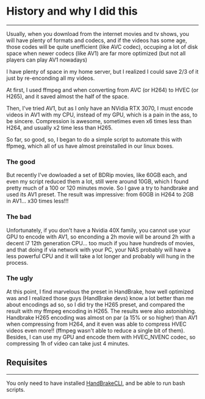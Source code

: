 # History and why I did this

---
Usually, when you download from the internet movies and tv shows, you will have plenty of formats and codecs, and if the videos has some age, those codes will be quite unefficient (like AVC codec), occuping a lot of disk space when newer codecs (like AV1) are far more optimized (but not all players can play AV1 nowadays)

I have plenty of space in my home server, but I realized I could save 2/3 of it just by re-enconding all my videos.

At first, I used ffmpeg and when converting from AVC (or H264) to HVEC (or H265), and it saved almost the half of the space.

Then, I've tried AV1, but as I only have an NVidia RTX 3070, I must encode videos in AV1 with my CPU, instead of my GPU, which is a pain in the ass, to be sincere. Compression is awesome, sometimes even x6 times less than H264, and usually x2 time less than H265.

So far, so good, so, I began to do a simple script to automate this with ffpmeg, which all of us have almost preinstalled in our linux boxes.

### The good

But recently I've dowloaded a set of BDRip movies, like 60GB each, and even my script reduced them a lot, still were around 10GB, which I found pretty much of a 100 or 120 minutes movie. So I gave a try to handbrake and used its AV1 preset. The result was impressive: from 60GB in H264 to 2GB in AV1... x30 times less!!!

### The bad

Unfortunately, if you don't have a Nvidia 40X family, you cannot use your GPU to encode with AV1, so enconding a 2h movie will be around 2h with a decent i7 12th generation CPU... too much if you have hundreds of movies, and that doing if via network with your PC, your NAS probably will have a less powerful CPU and it will take a lot longer and probably will hung in the process.

### The ugly

At this point, I find marvelous the preset in HandBrake, how well optimized was and I realized those guys (HandBrake devs) know a lot better than me about encodings ad so, so I did try the H265 preset, and compared the result with my ffmpeg encoding in H265. The results were also astonishing. Handbrake H265 encoding was almost on par (a 15% or so higher) than AV1 when compressing from H264, and it even was able to compress HVEC videos even more!! (ffmpeg wasn't able to reduce a single bit of them). Besides, I can use my GPU and encode them with HVEC_NVENC codec, so compressing 1h of video can take just 4 minutes.

## Requisites

---
You only need to have installed [HandBrakeCLI](https://handbrake.fr/downloads2.php), and be able to run bash scripts.
